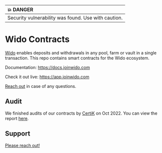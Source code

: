 | :boom: DANGER                                       |
|:----------------------------------------------------|
| Security vulnerability was found. Use with caution. |


# Wido Contracts

[Wido](https://joinwido.com/) enables deposits and withdrawals in any pool, farm or vault in a single transaction. This repo contains smart contracts for the Wido ecosystem.

Documentation: https://docs.joinwido.com

Check it out live: https://app.joinwido.com

[Reach out](https://www.joinwido.com/contact) in case of any questions.


## Audit
We finished audits of our contracts by [CertiK](https://www.certik.com/projects/wido) on Oct 2022. You can view the report [here](https://certik-public-assets.s3.amazonaws.com/CertiK-Audit-for-Wido---Audit-v4.pdf).

## Support
[Please reach out!](https://www.joinwido.com/contact)
